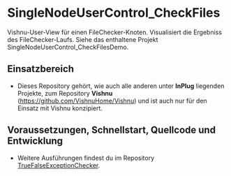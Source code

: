 # SingleNodeUserControl_CheckFiles
Vishnu-User-View für einen FileChecker-Knoten. Visualisiert die Ergebniss des FileChecker-Laufs.
Siehe das enthaltene Projekt SingleNodeUserControl_CheckFilesDemo.

## Einsatzbereich

  - Dieses Repository gehört, wie auch alle anderen unter **InPlug** liegenden Projekte, zum
   Repository **Vishnu** (https://github.com/VishnuHome/Vishnu) und ist auch nur für den Einsatz mit Vishnu konzipiert.

## Voraussetzungen, Schnellstart, Quellcode und Entwicklung

  - Weitere Ausführungen findest du im Repository [TrueFalseExceptionChecker](https://github.com/InPlug/TrueFalseExceptionChecker).
